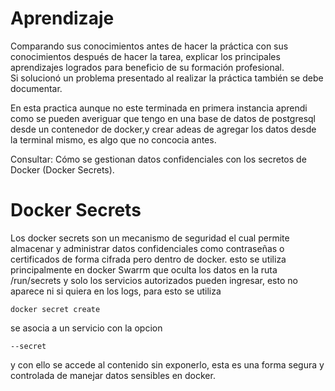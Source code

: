 # Aprendizaje

Comparando sus conocimientos antes de hacer la práctica con sus conocimientos después de hacer la tarea, explicar los principales aprendizajes logrados para beneficio de su formación profesional.  
Si solucionó un problema presentado al realizar la práctica también se debe documentar.

En esta practica aunque no este terminada en primera instancia aprendi como se pueden averiguar que tengo en una base de datos de postgresql desde un contenedor de docker,y crear adeas de agregar los datos desde la terminal mismo, es algo que no concocia antes.

Consultar: Cómo se gestionan datos confidenciales con los secretos de Docker (Docker Secrets).

# Docker Secrets

Los docker secrets son un mecanismo de seguridad el cual permite almacenar y administrar datos confidenciales como contraseñas o certificados de forma cifrada pero dentro de docker.
esto se utiliza principalmente en docker Swarrm que oculta los datos en la ruta /run/secrets y solo los servicios autorizados pueden ingresar, esto no aparece ni si quiera en los logs, para esto se utiliza 

```
docker secret create
```

se asocia a un servicio con la opcion 

```
--secret 
```

y con ello se accede al contenido sin exponerlo, esta es una forma segura y controlada de manejar datos sensibles en docker.

